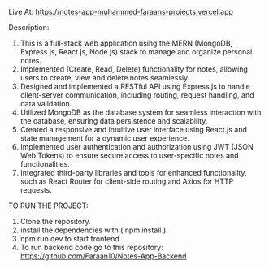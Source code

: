 Live At: https://notes-app-muhammed-faraans-projects.vercel.app

Description:

1) This is a full-stack web application using the MERN (MongoDB, Express.js, React.js, Node.js) stack to manage and organize personal notes.
2) Implemented (Create, Read, Delete) functionality for notes, allowing users to create, view and delete notes seamlessly.
3) Designed and implemented a RESTful API using Express.js to handle client-server communication, including routing, request handling, and data validation.
4) Utilized MongoDB as the database system for seamless interaction with the database, ensuring data persistence and scalability.
5) Created a responsive and intuitive user interface using React.js and state management for a dynamic user experience.
6) Implemented user authentication and authorization using JWT (JSON Web Tokens) to ensure secure access to user-specific notes and functionalities.
7) Integrated third-party libraries and tools for enhanced functionality, such as React Router for client-side routing and Axios for HTTP requests.

TO RUN THE PROJECT:

1) Clone the repository.
2) install the dependencies with ( npm install ).
3) npm run dev to start frontend
4) To run backend code go to this repository: https://github.com/Faraan10/Notes-App-Backend
